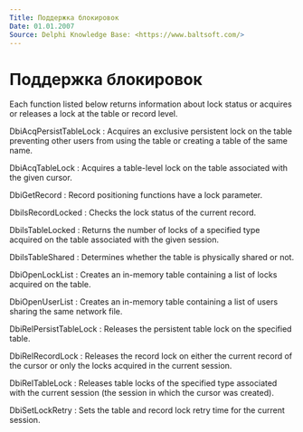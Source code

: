 ```yaml
---
Title: Поддержка блокировок
Date: 01.01.2007
Source: Delphi Knowledge Base: <https://www.baltsoft.com/>
---
```



Поддержка блокировок
====================

Each function listed below returns information about lock status or
acquires or releases a lock at the table or record level.

DbiAcqPersistTableLock
: Acquires an exclusive persistent lock on the table preventing other
users from using the table
or creating a table of the same name.

DbiAcqTableLock
: Acquires a table-level lock on the table associated with the given
cursor.

DbiGetRecord
: Record positioning functions have a lock parameter.

DbiIsRecordLocked
: Checks the lock status of the current record.

DbiIsTableLocked
: Returns the number of locks of a specified type acquired on the table
associated with the given session.

DbiIsTableShared
: Determines whether the table is physically shared or not.

DbiOpenLockList
: Creates an in-memory table containing a list of locks acquired on the
table.

DbiOpenUserList
: Creates an in-memory table containing a list of users sharing the same
network file.

DbiRelPersistTableLock
: Releases the persistent table lock on the specified table.

DbiRelRecordLock
: Releases the record lock on either the current record of the cursor or
only the locks acquired in the current session.

DbiRelTableLock
: Releases table locks of the specified type associated with the current
session (the session in which the cursor was created).

DbiSetLockRetry
: Sets the table and record lock retry time for the current session.

